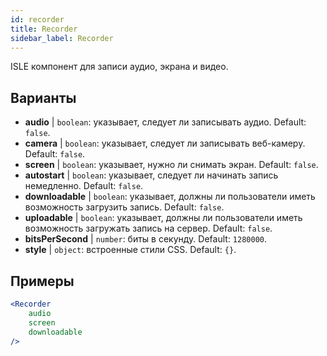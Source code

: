 ```yaml
---
id: recorder 
title: Recorder
sidebar_label: Recorder
---
```


ISLE компонент для записи аудио, экрана и видео.

## Варианты

* __audio__ | `boolean`: указывает, следует ли записывать аудио. Default: `false`.
* __camera__ | `boolean`: указывает, следует ли записывать веб-камеру. Default: `false`.
* __screen__ | `boolean`: указывает, нужно ли снимать экран. Default: `false`.
* __autostart__ | `boolean`: указывает, следует ли начинать запись немедленно. Default: `false`.
* __downloadable__ | `boolean`: указывает, должны ли пользователи иметь возможность загрузить запись. Default: `false`.
* __uploadable__ | `boolean`: указывает, должны ли пользователи иметь возможность загружать запись на сервер. Default: `false`.
* __bitsPerSecond__ | `number`: биты в секунду. Default: `1280000`.
* __style__ | `object`: встроенные стили CSS. Default: `{}`.


## Примеры

```jsx live
<Recorder 
    audio
    screen
    downloadable
/>
``` 



